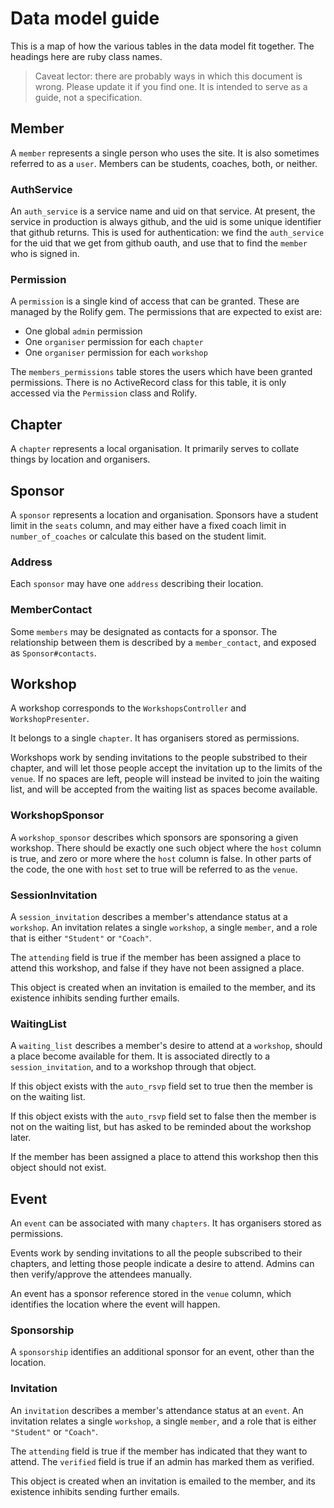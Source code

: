 # Data model guide

This is a map of how the various tables in the data model fit
together. The headings here are ruby class names.

> Caveat lector: there are probably ways in which this document is
> wrong. Please update it if you find one. It is intended to serve as
> a guide, not a specification.

## Member

A `member` represents a single person who uses the site. It is also
sometimes referred to as a `user`. Members can be students, coaches,
both, or neither.

### AuthService

An `auth_service` is a service name and uid on that service. At
present, the service in production is always github, and the uid is
some unique identifier that github returns. This is used for
authentication: we find the `auth_service` for the uid that we get
from github oauth, and use that to find the `member` who is signed in.

### Permission

A `permission` is a single kind of access that can be granted. These
are managed by the Rolify gem. The permissions that are expected to
exist are:

* One global `admin` permission
* One `organiser` permission for each `chapter`
* One `organiser` permission for each `workshop`

The `members_permissions` table stores the users which have been
granted permissions. There is no ActiveRecord class for this table, it
is only accessed via the `Permission` class and Rolify.

## Chapter

A `chapter` represents a local organisation. It primarily serves to
collate things by location and organisers.

## Sponsor

A `sponsor` represents a location and organisation. Sponsors have a
student limit in the `seats` column, and may either have a fixed coach
limit in `number_of_coaches` or calculate this based on the student
limit.

### Address

Each `sponsor` may have one `address` describing their location.

### MemberContact

Some `members` may be designated as contacts for a sponsor. The
relationship between them is described by a `member_contact`, and
exposed as `Sponsor#contacts`.

## Workshop

A workshop corresponds to the `WorkshopsController` and `WorkshopPresenter`.

It belongs to a single `chapter`. It has organisers stored
as permissions.

Workshops work by sending invitations to the people
substribed to their chapter, and will let those people accept the
invitation up to the limits of the `venue`. If no spaces are left,
people will instead be invited to join the waiting list, and will be
accepted from the waiting list as spaces become available.

### WorkshopSponsor

A `workshop_sponsor` describes which sponsors are sponsoring a given
workshop. There should be exactly one such object where the `host`
column is true, and zero or more where the `host` column is false. In
other parts of the code, the one with `host` set to true will be
referred to as the `venue`.

### SessionInvitation

A `session_invitation` describes a member's attendance status at a
`workshop`. An invitation relates a single `workshop`, a single
`member`, and a role that is either `"Student"` or `"Coach"`.

The `attending` field is true if the member has been assigned a place
to attend this workshop, and false if they have not been assigned a
place.

This object is created when an invitation is emailed to the member,
and its existence inhibits sending further emails.

### WaitingList

A `waiting_list` describes a member's desire to attend at a `workshop`,
should a place become available for them. It is associated directly to
a `session_invitation`, and to a workshop through that object.

If this object exists with the `auto_rsvp` field set to true then the
member is on the waiting list.

If this object exists with the `auto_rsvp` field set to false then the
member is not on the waiting list, but has asked to be reminded about
the workshop later.

If the member has been assigned a place to attend this workshop then
this object should not exist.

## Event

An `event` can be associated with many `chapters`. It has organisers
stored as permissions.

Events work by sending invitations to all the people subscribed to
their chapters, and letting those people indicate a desire to
attend. Admins can then verify/approve the attendees manually.

An event has a sponsor reference stored in the `venue` column, which
identifies the location where the event will happen.

### Sponsorship

A `sponsorship` identifies an additional sponsor for an event, other
than the location.

### Invitation

An `invitation` describes a member's attendance status at an
`event`. An invitation relates a single `workshop`, a single `member`,
and a role that is either `"Student"` or `"Coach"`.

The `attending` field is true if the member has indicated that they
want to attend. The `verified` field is true if an admin has marked
them as verified.

This object is created when an invitation is emailed to the member,
and its existence inhibits sending further emails.
